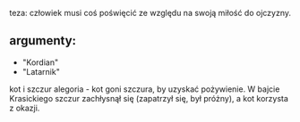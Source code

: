 
teza: człowiek musi coś poświęcić ze względu na swoją miłość do ojczyzny.

## argumenty:
- "Kordian"
- "Latarnik"

kot i szczur alegoria - kot goni szczura, by uzyskać pożywienie. W bajcie Krasickiego szczur zachłysnął się (zapatrzył się, był próżny), a kot korzysta z okazji.